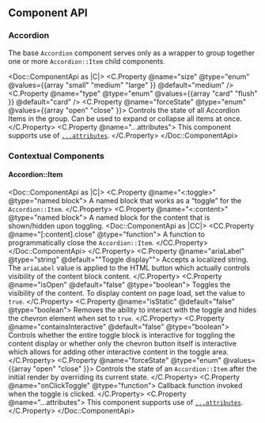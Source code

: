 ## Component API

### Accordion

The base `Accordion` component serves only as a wrapper to group together one or more `Accordion::Item` child components.

<Doc::ComponentApi as |C|>
  <C.Property @name="size" @type="enum" @values={{array "small" "medium" "large" }} @default="medium" />
  <C.Property @name="type" @type="enum" @values={{array "card" "flush" }} @default="card" />
  <C.Property @name="forceState" @type="enum" @values={{array "open" "close" }}>
    Controls the state of all Accordion Items in the group. Can be used to expand or collapse all items at once.
  </C.Property>
  <C.Property @name="...attributes">
    This component supports use of [`...attributes`](https://guides.emberjs.com/release/in-depth-topics/patterns-for-components/#toc_attribute-ordering).
  </C.Property>
</Doc::ComponentApi>

### Contextual Components

#### Accordion::Item

<Doc::ComponentApi as |C|>
  <C.Property @name="<:toggle>" @type="named block">
    A named block that works as a “toggle” for the `Accordion::Item`.
  </C.Property>
  <C.Property @name="<:content>" @type="named block">
    A named block for the content that is shown/hidden upon toggling.
    <Doc::ComponentApi as |CC|>
      <CC.Property @name="[:content].close" @type="function">
        A function to programmatically close the `Accordion::Item`.
      </CC.Property>
    </Doc::ComponentApi>
  </C.Property>
  <C.Property @name="ariaLabel" @type="string" @default="&quot;Toggle display&quot;">
    Accepts a localized string. The `ariaLabel` value is applied to the HTML button which actually controls visibility of the content block content.
  </C.Property>
  <C.Property @name="isOpen" @default="false" @type="boolean">
    Toggles the visibility of the content. To display content on page load, set the value to `true`.
  </C.Property>
  <C.Property @name="isStatic" @default="false" @type="boolean">
    Removes the ability to interact with the toggle and hides the chevron element when set to `true`.
  </C.Property>
  <C.Property @name="containsInteractive" @default="false" @type="boolean">
    Controls whether the entire toggle block is interactive for toggling the content display or whether only the chevron button itself is interactive which allows for adding other interactive content in the toggle area.
  </C.Property>
  <C.Property @name="forceState" @type="enum" @values={{array "open" "close" }}>
    Controls the state of an `Accordion::Item` after the initial render by overriding its current state.
  </C.Property>
  <C.Property @name="onClickToggle" @type="function">
     Callback function invoked when the toggle is clicked.
  </C.Property>
  <C.Property @name="...attributes">
    This component supports use of [`...attributes`](https://guides.emberjs.com/release/in-depth-topics/patterns-for-components/#toc_attribute-ordering).
  </C.Property>
</Doc::ComponentApi>
